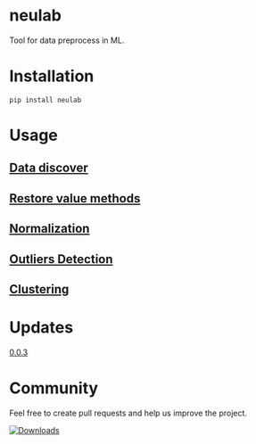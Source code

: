 # neulab
Tool for data preprocess in ML.

# Installation
```
pip install neulab
```
# Usage

## [Data discover](docs/README_discover.md)

## [Restore value methods](docs/README_restore.md)

## [Normalization](docs/README_normalization.md)

## [Outliers Detection](docs/README_out.md)

## [Clustering](docs/README_cluster.md)

# Updates
[0.0.3](docs/vers_hist/0.0.3.md)

# Community
Feel free to create pull requests and help us improve the project.

[![Downloads](https://pepy.tech/badge/neulab)](https://pepy.tech/project/neulab)